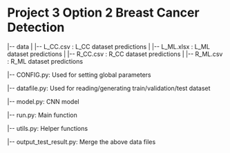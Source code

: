 # Project 3 Option 2 Breast Cancer Detection

|-- data
|   |-- L_CC.csv : L_CC dataset predictions
|   |-- L_ML.xlsx : L_ML dataset predictions
|   |-- R_CC.csv : R_CC dataset predictions
|   |-- R_ML.csv : R_ML dataset predictions



|-- CONFIG.py: Used for setting global parameters 

|-- datafile.py: Used for reading/generating train/validation/test dataset

|-- model.py: CNN model

|-- run.py: Main function

|-- utils.py: Helper functions

|-- output_test_result.py: Merge the above data files